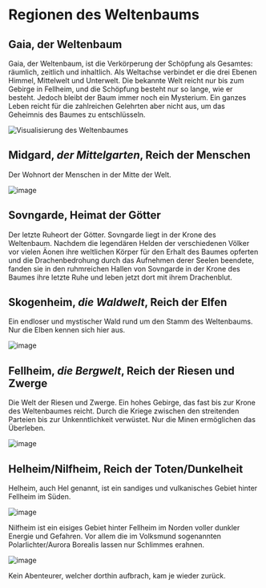 # Regionen des Weltenbaums

## Gaia, der Weltenbaum

Gaia, der Weltenbaum, ist die Verkörperung der Schöpfung als Gesamtes: räumlich, zeitlich und inhaltlich. Als Weltachse verbindet er die drei Ebenen Himmel, Mittelwelt und Unterwelt. Die bekannte Welt reicht nur bis zum Gebirge in Fellheim, und die Schöpfung besteht nur so lange, wie er besteht. Jedoch bleibt der Baum immer noch ein Mysterium. Ein ganzes Leben reicht für die zahlreichen Gelehrten aber nicht aus, um das Geheimnis des Baumes zu entschlüsseln.

![Visualisierung des Weltenbaumes](/images/yggdrasil.jpg "Visualisierung des Weltenbaumes")

## Midgard, *der Mittelgarten*, Reich der Menschen

Der Wohnort der Menschen in der Mitte der Welt.

![image](/images/midgard.jpg)

## Sovngarde, Heimat der Götter

Der letzte Ruheort der Götter. Sovngarde liegt in der Krone des Weltenbaum. Nachdem die legendären Helden der verschiedenen Völker vor vielen Äonen ihre weltlichen Körper für den Erhalt des Baumes opferten und die Drachenbedrohung durch das Aufnehmen derer Seelen beendete, fanden sie in den ruhmreichen Hallen von Sovngarde in der Krone des Baumes ihre letzte Ruhe und leben jetzt dort mit ihrem Drachenblut.

## Skogenheim, *die Waldwelt*, Reich der Elfen

Ein endloser und mystischer Wald rund um den Stamm des Weltenbaums. Nur die Elben kennen sich hier aus.

![image](/images/albeheim.jpg)

## Fellheim, *die Bergwelt*, Reich der Riesen und Zwerge

Die Welt der Riesen und Zwerge. Ein hohes Gebirge, das fast bis zur Krone des Weltenbaumes reicht. Durch die Kriege zwischen den streitenden Parteien bis zur Unkenntlichkeit verwüstet. Nur die Minen ermöglichen das Überleben.

![image](/images/fellheim.jpg)

## Helheim/Nilfheim, Reich der Toten/Dunkelheit
Helheim, auch Hel genannt, ist ein sandiges und vulkanisches Gebiet hinter Fellheim im Süden.

![image](/images/Hel.jpg)

Nilfheim ist ein eisiges Gebiet hinter Fellheim im Norden voller dunkler Energie und Gefahren. Vor allem die im Volksmund sogenannten Polarlichter/Aurora Borealis lassen nur Schlimmes erahnen.

![image](/images/Nilfheim.jpg)

Kein Abenteurer, welcher dorthin aufbrach, kam je wieder zurück.
